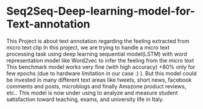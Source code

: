 # Seq2Seq-Deep-learning-model-for-Text-annotation
This Project is about text annotation regarding the feeling extracted from micro text clip
In this project, we are trying to handle a micro text processing task using deep learning sequential model(LSTM) with word representation model like Word2vec to infer the feeling from the micro text
This benchmark model works very fine (with high accuracy) +80% only for few epochs (due to hardware limitation in our case :) ). But this model could be invested in many different text areas like tweets, short news, facebook comments and posts, microblogs and finally Amazone product reviews, etc..
This model is now under using to analyze and measure student satisfaction toward teaching, exams, and university life in Italy. 
